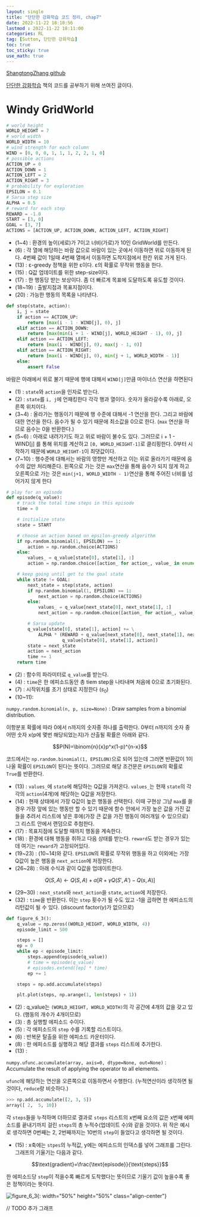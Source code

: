 ```yaml
---
layout: single
title: "단단한 강화학습 코드 정리, chap7"
date: 2022-11-22 18:10:56
lastmod : 2022-11-22 18:11:00
categories: RL
tag: [Sutton, 단단한 강화학습]
toc: true
toc_sticky: true
use_math: true
---
```


[ShangtongZhang github](https://github.com/ShangtongZhang/reinforcement-learning-an-introduction/blob/master/chapter02/ten_armed_testbed.py)

[단단한 강화학습](http://www.kyobobook.co.kr/product/detailViewKor.laf?ejkGb=KOR&mallGb=KOR&barcode=9791190665179&orderClick=LAG&Kc=) 책의 코드를 공부하기 위해 쓰여진 글이다.

# Windy GridWorld

```python
# world height
WORLD_HEIGHT = 7
# world width
WORLD_WIDTH = 10
# wind strength for each column
WIND = [0, 0, 0, 1, 1, 1, 2, 2, 1, 0]
# possible actions
ACTION_UP = 0
ACTION_DOWN = 1
ACTION_LEFT = 2
ACTION_RIGHT = 3
# probability for exploration
EPSILON = 0.1
# Sarsa step size
ALPHA = 0.5
# reward for each step
REWARD = -1.0
START = [3, 0]
GOAL = [3, 7]
ACTIONS = [ACTION_UP, ACTION_DOWN, ACTION_LEFT, ACTION_RIGHT]
```

* (1~4) : 환경의 높이(세로)가 7이고 너비(가로)가 10인 GridWorld를 만든다.
* (6) : 각 열에 해당하는 바람 값으로 바람이 있는 곳에서 이동하면 위로 이동하게 된다. 4번째 값이 1일때 4번째 열에서 이동하면 도착지점에서 한칸 위로 가게 된다.
* (13) : ε-greedy 정책을 위한 ε이다. ε의 확률로 무작위 행동을 한다.
* (15) : Q값 업데이트를 위한 step-size이다.
* (17) : 한 행동당 받는 보상이다. 좀 더 빠르게 목표에 도달하도록 유도할 것이다.
* (18~19) : 출발지점과 목표지점이다.
* (20) : 가능한 행동의 목록을 나타낸다.

```python
def step(state, action):
    i, j = state
    if action == ACTION_UP:
        return [max(i - 1 - WIND[j], 0), j]
    elif action == ACTION_DOWN:
        return [max(min(i + 1 - WIND[j], WORLD_HEIGHT - 1), 0), j]
    elif action == ACTION_LEFT:
        return [max(i - WIND[j], 0), max(j - 1, 0)]
    elif action == ACTION_RIGHT:
        return [max(i - WIND[j], 0), min(j + 1, WORLD_WIDTH - 1)]
    else:
        assert False
```
바람은 아래에서 위로 불기 때문에 행에 대해서 `WIND[j]`만큼 마이너스 연산을 하면된다

* (1) : `state`와 `action`을 인자로 받는다.
* (2) : `state`를 `i, j`에 언패킹한다 각각 행과 열이다. 숫자가 올라갈수록 아래로, 오른쪽 위치이다.
* (3~4) : 올라가는 행동이기 때문에 행 수준에 대해서 -1 연산을 한다. 그리고 바람에 대한 연산을 한다. 음수가 될 수 있기 때문에 최소값을 0으로 한다. (`max` 연산을 하므로 음수는 0을 반환한다.)
* (5~6) : 아래로 내려가기도 하고 위로 바람이 불수도 있다. 그러므로 i + 1 - WIND[j] 를 통해 위치를 계산하고 `[0, WORLD_HEIGHT-1]`로 클리핑한다. 0부터 시작하기 때문에 `WORLD_HEIGHT-1`이 최댓값이다.
* (7~10) : 행수준에 대해서는 바람의 영향만 계산하고 이는 위로 올라가기 때문에 음수의 값만 처리해준다. 왼쪽으로 가는 것은 `max`연산을 통해 음수가 되지 않게 하고 오른쪽으로 가는 것은 `min(j+1, WORLD_WIDTH - 1)`연산을 통해 주어진 너비를 넘어가지 않게 한다

```python
# play for an episode
def episode(q_value):
    # track the total time steps in this episode
    time = 0

    # initialize state
    state = START

    # choose an action based on epsilon-greedy algorithm
    if np.random.binomial(1, EPSILON) == 1:
        action = np.random.choice(ACTIONS)
    else:
        values_ = q_value[state[0], state[1], :]
        action = np.random.choice([action_ for action_, value_ in enumerate(values_) if value_ == np.max(values_)])

    # keep going until get to the goal state
    while state != GOAL:
        next_state = step(state, action)
        if np.random.binomial(1, EPSILON) == 1:
            next_action = np.random.choice(ACTIONS)
        else:
            values_ = q_value[next_state[0], next_state[1], :]
            next_action = np.random.choice([action_ for action_, value_ in enumerate(values_) if value_ == np.max(values_)])

        # Sarsa update
        q_value[state[0], state[1], action] += \
            ALPHA * (REWARD + q_value[next_state[0], next_state[1], next_action] -
                     q_value[state[0], state[1], action])
        state = next_state
        action = next_action
        time += 1
    return time
```
* (2) : 함수의 파라미터로 `q_value`를 받는다.
* (4) : `time`은 한 에피소드동안 총 tiem step을 나타내며 처음에 0으로 초기화된다.
* (7) : 시작위치를 초기 상태로 지정한다 ($s_0$)
* (10~11):

`numpy.random.binomial(n, p, size=None)` : Draw samples from a binomial distribution.

이항분포 확률에 따라 0에서 n까지의 숫자중 하나를 출력한다. 0부터 n까지의 숫자 중 어떤 숫자 x(p에 몇번 해당되었는지)가 산출될 확률은 아래와 같다.

$$P(N)=\binom{n}{x}p^x(1-p)^{n-x}$$

코드에서는 `np.random.binomial(1, EPSILON)`으로 되어 있는데 그러면 반환값이 1이 나올 확률이 `EPSILON`이 된다는 뜻이다. 그러므로 해당 조건문은 `EPSILON`의 확률로 `True`를 반환한다.

* (13) : `values_`에 `state`에 해당하는 Q값을 가져온다. `values_`는 현재 `state`의 각각의 `action`(4개)에 해당하는 Q값을 저장한다.
* (14) : 현재 상태에서 가장 Q값이 높은 행동을 선택한다. 이때 구현상 그냥 `max`를 쓸 경우 가장 앞에 있는 행동만 할 수 있기 때문에 함수 안에서 가장 높은 값을 가진 값들을 추려서 리스트에 넣은 후에(가장 큰 값을 가진 행동이 여러개일 수 있으므로) 그 리스트 안에서 랜덤으로 추첨한다.
* (17) : 목표지점에 도달할 때까지 행동을 계속한다.
* (18) : 환경에 대해 행동을 취하고 다음 상태를 받는다. `reward`도 받는 경우가 있는데 여기는 `reward`가 고정되어있다.
* (19~23) : (10~14)와 같다. `EPSILON`의 확률로 무작위 행동을 하고 이외에는 가장 Q값이 높은 행동을 `next_action`에 저장한다.
* (26~28) : 아래 수식과 같이 Q값을 업데이트한다.

$$ Q(S,A) \leftarrow Q(S,A)+\alpha \left [ R+\gamma Q(S',A')-Q(s,A)\right ]$$

* (29~30) : `next_state`와 `next_action`을 `state`, `action`에 저장한다.
* (32) : `time`을 반환한다. 이는 `step` 횟수가 될 수도 있고 -1을 곱하면 한 에피소드의 리턴값이 될 수 있다. (discount factor($\gamma$)가 없으므로)

```python
def figure_6_3():
    q_value = np.zeros((WORLD_HEIGHT, WORLD_WIDTH, 4))
    episode_limit = 500

    steps = []
    ep = 0
    while ep < episode_limit:
        steps.append(episode(q_value))
        # time = episode(q_value)
        # episodes.extend([ep] * time)
        ep += 1

    steps = np.add.accumulate(steps)

    plt.plot(steps, np.arange(1, len(steps) + 1))
```

* (2) : q_value는 `(WORLD_HEIGHT, WORLD_WIDTH)`의 각 공간에 4개의 값을 갖고 있다. (행동의 개수가 4개이므로)
* (3) : 총 실행할 에피소드 수이다.
* (5) : 각 에피소드의 `step` 수를 기록할 리스트이다.
* (6) : 반복문 탈출을 위한 에피소드 카운터이다.
* (8) : 한 에피소드를 실행하고 해당 결과를 `steps` 리스트에 추가한다.
* (13) :

`numpy.ufunc.accumulate(array, axis=0, dtype=None, out=None)` : Accumulate the result of applying the operator to all elements.

`ufunc`에 해당하는 연산을 오른쪽으로 이동하면서 수행한다. (누적연산이라 생각하면 될 것이다, `reduce`랑 비슷하다.)

```python
>>> np.add.accumulate([2, 3, 5])
array([ 2,  5, 10])
```

각 `steps`들을 누적하며 더하므로 결과로 `steps` 리스트의 x번째 요소의 값은 x번째 에피소드를 끝내기까지 걸린 `steps`의 총 누적수(업데이트 수)와 같을 것이다. 위 작은 예시로 생각하면 0번째는 2, 2번째까지는 10번의 `step`이 들었다고 생각하면 될 것이다.

* (15) : x축에는 `stpes`의 누적값, y에는 에피소드의 인덱스를 넣어 그래프를 그린다. 그래프의 기울기는 다음과 같다.

$$\text{gradient}=\frac{\text{episode}}{\text{steps}}$$

한 에피소드당 `step`이 적을수록 빠르게 도착했다는 뜻이므로 기울기 값이 높을수록 좋은 정책이라는 뜻이다.

![figure_6_3](../../assets/images/rl/figure_6_3.png){: width="50%" height="50%" class="align-center"}

// TODO 추가 그래프
